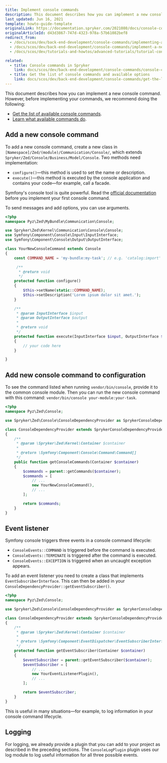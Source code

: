 ```yaml
---
title: Implement console commands
description: This document describes how you can implement a new console command.
last_updated: Jun 16, 2021
template: howto-guide-template
originalLink: https://documentation.spryker.com/2021080/docs/console-commands
originalArticleId: d43d3867-747d-4323-978a-57b61082bef8
redirect_from:
  - /docs/scos/dev/back-end-development/console-commands/implementing-a-new-console-command.html
  - /docs/scos/dev/back-end-development/console-commands/implement-a-new-console-command.html
  - /docs/scos/dev/tutorials-and-howtos/advanced-tutorials/tutorial-console-commands.html

related:
  - title: Console commands in Spryker
    link: docs/scos/dev/back-end-development/console-commands/console-commands.html
  - title: Get the list of console commands and available options
    link: docs/scos/dev/back-end-development/console-commands/get-the-list-of-console-commands-and-available-options.html
---
```


This document describes how you can implement a new console command. However, before implementing your commands, we recommend doing the following:

- [Get the list of available console commands](/docs/dg/dev/backend-development/console-commands/get-the-list-of-console-commands-and-available-options.html).
- [Learn what available commands do](/docs/dg/dev/backend-development/console-commands/console-commands.html).

## Add a new console command

To add a new console command, create a new class in `[Namespace]/Zed/(module)/Communication/Console/`, which extends `Spryker/Zed/Console/Business/Model/Console`. Two methods need implementation:

- `configure()`—this method is used to set the name or description.
- `execute()`—this method is executed by the console application and contains your code—for example, call a facade.

Symfony's console tool is quite powerful. Read the [official documentation](https://symfony.com/doc/current/components/console.html) before you implement your first console command.

To send messages and add options, you can use arguments.

```php
<?php
namespace Pyz\Zed\MyBundle\Communication\Console;

use Spryker\Zed\Kernel\Communication\Console\Console;
use Symfony\Component\Console\Input\InputInterface;
use Symfony\Component\Console\Output\OutputInterface;

class YourNewConsoleCommand extends Console
{
    const COMMAND_NAME = 'my-bundle:my-task'; // e.g. 'catalog:import'

     /**
      * @return void
      */
    protected function configure()
    {
        $this->setName(static::COMMAND_NAME);
        $this->setDescription('Lorem ipsum dolor sit amet.');
    }

    /**
     * @param InputInterface $input
     * @param OutputInterface $output
     *
     * @return void
     */
    protected function execute(InputInterface $input, OutputInterface $output)
    {
        // your code here
    }

}
```

## Add new console command to configuration

To see the command listed when running `vendor/bin/console`, provide it to the common console module. Then you can run the new console command with this command: `vendor/bin/console your-module:your-task`.

```php
<?php
namespace Pyz\Zed\Console;

use Spryker\Zed\Console\ConsoleDependencyProvider as SprykerConsoleDependencyProvider;

class ConsoleDependencyProvider extends SprykerConsoleDependencyProvider
{
    /**
     * @param \Spryker\Zed\Kernel\Container $container
     *
     * @return \Symfony\Component\Console\Command\Command[]
     */
    public function getConsoleCommands(Container $container)
    {
        $commands = parent::getCommands($container);
        $commands = [
            // ...
            new YourNewConsoleCommand(),
            // ...
        ];

        return $commands;
    }
}
```

## Event listener

Symfony console triggers three events in a console command lifecycle:
- `ConsoleEvents::COMMAND` is triggered before the command is executed.
- `ConsoleEvents::TERMINATE` is triggered after the command is executed.
- `ConsoleEvents::EXCEPTION` is triggered when an uncaught exception appears.

To add an event listener you need to create a class that implements `EventSubscriberInterface`. This can then be added in your `ConsoleDependencyProvider::getEventSubscriber()`.

```php
<?php
namespace Pyz\Zed\Console;

use Spryker\Zed\Console\ConsoleDependencyProvider as SprykerConsoleDependencyProvider;

class ConsoleDependencyProvider extends SprykerConsoleDependencyProvider
{
    /**
     * @param \Spryker\Zed\Kernel\Container $container
     *
     * @return \Symfony\Component\EventDispatcher\EventSubscriberInterface[]
     */
    protected function getEventSubscriber(Container $container)
    {
        $eventSubscriber = parent::getEventSubscriber($container);
        $eventSubscriber = [
            // ...
            new YourEventListenerPlugin(),
            // ...
        ];

        return $eventSubscriber;
    }
}
```

This is useful in many situations—for example, to log information in your console command lifecycle.

## Logging

For logging, we already provide a plugin that you can add to your project as described in the preceding sections. The `ConsoleLogPlugin` plugin uses our log module to log useful information for all three possible events.
